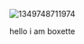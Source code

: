 ![1349748711974](https://i.pinimg.com/originals/c1/a0/b9/c1a0b935463016b652b6d155d4366ed3.jpg)


hello i am boxette


<script><script src="https://tryhackme.com/badge/1379372"></script>
